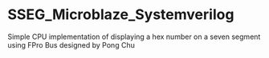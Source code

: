 # SSEG_Microblaze_Systemverilog
Simple CPU implementation of displaying a hex number on a seven segment using FPro Bus designed by Pong Chu
